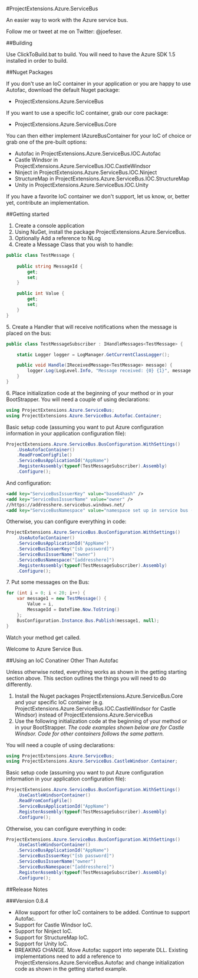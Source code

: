 #ProjectExtensions.Azure.ServiceBus

An easier way to work with the Azure service bus.

Follow me or tweet at me on Twitter: @joefeser.

##Building 

Use ClickToBuild.bat to build.  You will need to have the Azure SDK 1.5 installed in order to build.

##Nuget Packages

If you don't use an IoC container in your application or you are happy to use Autofac, download the default Nuget package:

* ProjectExtensions.Azure.ServiceBus

If you want to use a specific IoC container, grab our core package:

* ProjectExtensions.Azure.ServiceBus.Core

You can then either implement IAzureBusContainer for your IoC of choice or grab one of the pre-built options:

* Autofac in ProjectExtensions.Azure.ServiceBus.IOC.Autofac
* Castle Windsor in ProjectExtensions.Azure.ServiceBus.IOC.CastleWindsor
* Ninject in ProjectExtensions.Azure.ServiceBus.IOC.Ninject
* StructureMap in ProjectExtensions.Azure.ServiceBus.IOC.StructureMap
* Unity in ProjectExtensions.Azure.ServiceBus.IOC.Unity

If you have a favorite IoC container we don't support, let us know, or, better yet, contribute an implementation.

##Getting started

1. Create a console application
2. Using NuGet, install the package ProjectExtensions.Azure.ServiceBus.
3. Optionally Add a reference to NLog
4. Create a Message Class that you wish to handle:

```csharp
public class TestMessage {
  
    public string MessageId {
        get;
        set;
    }

    public int Value {
        get;
        set;
    }
}
```

5\. Create a Handler that will receive notifications when the message is placed on the bus:

```csharp
public class TestMessageSubscriber : IHandleMessages<TestMessage> {

    static Logger logger = LogManager.GetCurrentClassLogger();

    public void Handle(IReceivedMessage<TestMessage> message) {
        logger.Log(LogLevel.Info, "Message received: {0} {1}", message.Message.Value, message.Message.MessageId);
    }
}
```


6\. Place initialization code at the beginning of your method or in your BootStrapper.  You will need a couple of using declarations:

```csharp
using ProjectExtensions.Azure.ServiceBus;
using ProjectExtensions.Azure.ServiceBus.Autofac.Container;
```

Basic setup code (assuming you want to put Azure configuration information in your application configuration file):

```csharp
ProjectExtensions.Azure.ServiceBus.BusConfiguration.WithSettings()
    .UseAutofacContainer()
    .ReadFromConfigFile()
    .ServiceBusApplicationId("AppName")
    .RegisterAssembly(typeof(TestMessageSubscriber).Assembly)
    .Configure();
```

And configuration:

```xml
<add key="ServiceBusIssuerKey" value="base64hash" />
<add key="ServiceBusIssuerName" value="owner" />
//https://addresshere.servicebus.windows.net/
<add key="ServiceBusNamespace" value="namespace set up in service bus (addresshere) portion" />
```

Otherwise, you can configure everything in code:

```csharp
ProjectExtensions.Azure.ServiceBus.BusConfiguration.WithSettings()
	.UseAutofacContainer()
    .ServiceBusApplicationId("AppName")
    .ServiceBusIssuerKey("[sb password]")
    .ServiceBusIssuerName("owner")
    .ServiceBusNamespace("[addresshere]")
    .RegisterAssembly(typeof(TestMessageSubscriber).Assembly)
    .Configure();
```

7\. Put some messages on the Bus:

```csharp
for (int i = 0; i < 20; i++) {
    var message1 = new TestMessage() {
        Value = i,
        MessageId = DateTime.Now.ToString()
    };
    BusConfiguration.Instance.Bus.Publish(message1, null);
}
```

Watch your method get called.

Welcome to Azure Service Bus.

##Using an IoC Conatiner Other Than Autofac

Unless otherwise noted, everything works as shown in the getting starting section above.  This section outlines the things you will need to do differently.

1. Install the Nuget packages ProjectExtensions.Azure.ServiceBus.Core and your specific IoC container (e.g. ProjectExtensions.Azure.ServiceBus.IOC.CastleWindsor for Castle Windsor) 
instead of ProjectExtensions.Azure.ServiceBus
2. Use the following initialization code at the beginning of your method or in your BootStrapper.  _The code examples shown below are for Castle Windsor.  Code for other containers follows the same pattern._

You will need a couple of using declarations:

```csharp
using ProjectExtensions.Azure.ServiceBus;
using ProjectExtensions.Azure.ServiceBus.CastleWindsor.Container;
```

Basic setup code (assuming you want to put Azure configuration information in your application configuration file):

```csharp
ProjectExtensions.Azure.ServiceBus.BusConfiguration.WithSettings()
    .UseCastleWindsorContainer()
    .ReadFromConfigFile()
    .ServiceBusApplicationId("AppName")
    .RegisterAssembly(typeof(TestMessageSubscriber).Assembly)
    .Configure();
```

Otherwise, you can configure everything in code:

```csharp
ProjectExtensions.Azure.ServiceBus.BusConfiguration.WithSettings()
	.UseCastleWindsorContainer()
    .ServiceBusApplicationId("AppName")
    .ServiceBusIssuerKey("[sb password]")
    .ServiceBusIssuerName("owner")
    .ServiceBusNamespace("[addresshere]")
    .RegisterAssembly(typeof(TestMessageSubscriber).Assembly)
    .Configure();
```

##Release Notes

###Version 0.8.4

* Allow support for other IoC containers to be added.  Continue to support Autofac.
* Support for Castle Windsor IoC.
* Support for Ninject IoC.
* Support for StructureMap IoC.
* Support for Unity IoC.
* BREAKING CHANGE.  Move Autofac support into seperate DLL.  Existing implementations need to add a reference to ProjectExtensions.Azure.ServiceBus.Autofac and change initialization code as shown in the getting started example.